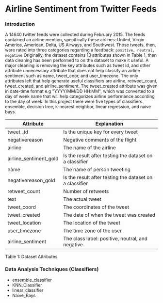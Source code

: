 
# Airline Sentiment from Twitter Feeds

### Introduction

A 14640 twitter feeds were collected during February 2015. The feeds contained an airline mention, specifically these airlines: United, Virgin America, American, Delta, US Airways, and Southwest. Those tweets, then, were rated into three categories regarding a feedback: `positive, neutral, negative` Originally, the dataset contains 13 attributes shown in Table 1, then data cleaning has been performed to on the dataset to make it useful. A major cleaning is removing the key attributes such as tweet id, and other attribute unnecessary attribute that does not help classify an airline sentiment such as name, tweet\_coor, and user\_timezone. The only attributes left that help generate useful classifiers are airline, retweet\_count, tweet\_created, and airline\_sentiment. The tweet\_created attribute was given in date-time format e.g &quot;YYYY/MM/DD HH:MM&quot;, which was converted to a day of week name that will help categorizes airline performance according to the day of week. In this project there were five types of classifiers ensemble, decision tree, k-nearest neighbor, linear regression, and naive bays.



| **Attribute** | **Explanation** |
| --- | --- |
| tweet \_id | Is the unique key for every tweet |
| negativereason | Negative comments of the flight |
| airline | The name of the airline |
| airline\_sentiment\_gold | Is the result after testing the dataset on a classifier |
| name | The name of person tweeting |
| negativereason\_gold | Is the result after testing the dataset on a classifier |
| retweet\_count | Number of retweets |
| text | The actual tweet |
| tweet\_coord | The coordinates of the tweet |
| tweet\_created | The date of when the tweet was created |
| tweet\_location | The location of the tweet |
| user\_timezone | The time zone of the user |
| airline\_sentiment | The class label: positive, neutral, and negative |

Table 1: Dataset Attributes

### Data Analysis Techniques (Classifiers)

* ensemble_classifier
* KNN_Classifier
* linear_classifier
* Naive_Bays

